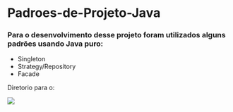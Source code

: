 # Padroes-de-Projeto-Java

### Para o desenvolvimento desse projeto foram utilizados alguns padrões usando Java puro:
- Singleton
- Strategy/Repository
- Facade

Diretorio para o: 
<div>
<a href="https://github.com/LucasBorgesDeCarvalho/Padroes-de-Projeto-Spring"><img src="https://img.shields.io/badge/Padroes_de_Projeto_Spring-0886CF?style=for-the-badge&logoColor=white"  target="_blank"></a>
